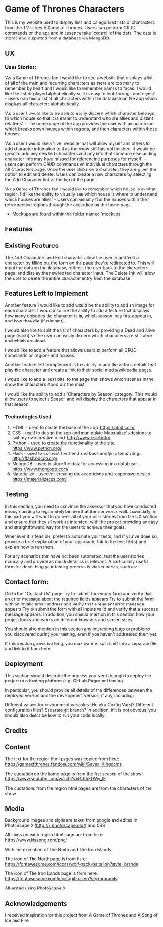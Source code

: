 # Game of Thrones Characters

This is my website used to display lists and categorised lists of chatracters from the TV series A Game of Thrones. Users can perform CRUD commands on the app and in essence take 'control' of the data. The data is stored and outputted from a database via MongoDB.

## UX

### User Stories:
'As a Game of Thrones fan I would like to see a website that displays a list of all of the main and recurring characters as there are too many to remember by heart and I would like to remember names to faces. I would like the list displayed alphabetically so it is easy to look through and digest' - users can find a list of all characters within the database on the app which displays all characters alphabetically.

'As a user I would like to be able to easily discern which character belongs to which house so that it is easier to understand who are allies and distant relatives' - The home page of the app provides the user with an accordion which breaks down houses within regions, and then characters within those houses.


'As a user I would like a 'live' website that will allow myself and others to add character infomation to it as the show still has not finished. It would be great to add any new/old characters and any info that someone else adding character info may have missed for referencing purposes for myself' - users can perform CRUD commands on individual characters through the All Characters page. Once the user clicks on a character, they are given the option to edit and delete. Users can create a new characters by selecting the Add Character link at the top of the page.

'As a Game of Thrones fan I would like to remember which house is in what region. I'd like the ability to visually see which house is where to understand which houses are allies' - Users can visually find the houses within their retrospective regions through the accordion on the home page.


* Mockups are found within the folder named 'mockups'


## Features

## Existing Features
The Add Characters and Edit character allow the user to add/edit a character by filling out the form on the page they're redirected to. This will input the data on the database, redirect the user back to the characters page, and display the new/edited character input. The Delete link will allow the user to delete the entire character entry from the database


## Features Left to Implement
Another feature I would like to add would be the ability to add an image for each character. I would also like the ability to add a feature that displays how many episodes the character is in, which season they first appear in, and how they die (if relevant).

I would also like to split the list of characters by providing a Dead and Alive page (each) so the user can easily discern which characters are still alive and which are dead.

I would like to add a feature that allows users to perform all CRUD commands on regions and houses.

Another feature left to implement is the ability to add the actor's details that play the character and create a link to their social media/wikipedia pages.

I would like to add a 'best bits' to the page that shows which scenes in the show the characters stood out the most.

I would like the ability to add a 'Characters by Season' category. This would allow users to select a Season and will display the characters that appear in that season.


### Technologies Used

1. HTML - used to create the base of the app. https://html.com/
2. CSS - used to design the app and manipulate Materialize's designs to suit my own creative mind. http://www.css3.info/
3. Python - used to create the functionality of the site. https://www.python.org/
4. Flask - used to connect front end and back end/jinja templating. http://flask.pocoo.org/
5. MongoDB - used to store the data for accessing in a database. https://www.mongodb.com/
6. Materialize - used for creating the accoridons and responsive design. https://materializecss.com/

## Testing
In this section, you need to convince the assessor that you have conducted enough testing to legitimately believe that the site works well. Essentially, in this part you will want to go over all of your user stories from the UX section and ensure that they all work as intended, with the project providing an easy and straightforward way for the users to achieve their goals.

Whenever it is feasible, prefer to automate your tests, and if you've done so, provide a brief explanation of your approach, link to the test file(s) and explain how to run them.

For any scenarios that have not been automated, test the user stories manually and provide as much detail as is relevant. A particularly useful form for describing your testing process is via scenarios, such as:

## Contact form:
Go to the "Contact Us" page
Try to submit the empty form and verify that an error message about the required fields appears
Try to submit the form with an invalid email address and verify that a relevant error message appears
Try to submit the form with all inputs valid and verify that a success message appears.
In addition, you should mention in this section how your project looks and works on different browsers and screen sizes.

You should also mention in this section any interesting bugs or problems you discovered during your testing, even if you haven't addressed them yet.

If this section grows too long, you may want to split it off into a separate file and link to it from here.

## Deployment
This section should describe the process you went through to deploy the project to a hosting platform (e.g. GitHub Pages or Heroku).

In particular, you should provide all details of the differences between the deployed version and the development version, if any, including:

Different values for environment variables (Heroku Config Vars)?
Different configuration files?
Separate git branch?
In addition, if it is not obvious, you should also describe how to run your code locally.

## Credits
## Content
The text for the region html pages was copied from here: https://gameofthrones.fandom.com/wiki/Seven_Kingdoms

The quotation on the home page is from the frst season of the show: https://www.youtube.com/watch?v=RzRbFDWy_lE

The quotations from the region html pages are from the characters of the show


## Media
Background images and sigils are taken from google and edited in PhotoScape X (http://x.photoscape.org/) and CSS

All icons on each region html page are from here: https://www.kisspng.com/png/

With the exception of The North and The Iron Islands: 

The icon of The North page is from here: https://fontawesome.com/icons/wolf-pack-battalion?style=brands

The icon of The Iron Isands page is from here:
https://fontawesome.com/icons/gitkraken?style=brands

All edited using PhotoScape X


## Acknowledgements
I received inspiration for this project from A Game of Thrones and A Song of Ice and Fire